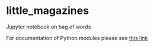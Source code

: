 # little_magazines
Jupyter notebook on bag of words

For documentation of Python modules please see [this link](https://github.com/goldsmdn/little_magazines/blob/gh-pages/index.html)